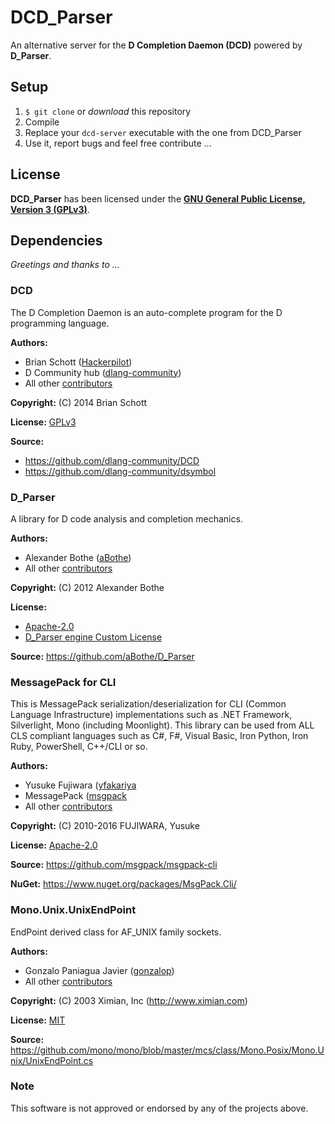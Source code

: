 # DCD_Parser

An alternative server for the **D Completion Daemon (DCD)** powered by **D_Parser**.


## Setup

1. `$ git clone` or *download* this repository
2. Compile
3. Replace your `dcd-server` executable with the one from DCD_Parser
4. Use it, report bugs and feel free contribute ...


## License

**DCD_Parser** has been licensed under the **[GNU General Public License, Version 3 (GPLv3)](LICENSE.md)**.


## Dependencies

*Greetings and thanks to ...*


### DCD

The D Completion Daemon is an auto-complete program for the D programming language.

**Authors:**
- Brian Schott ([Hackerpilot](https://github.com/Hackerpilot))
- D Community hub ([dlang-community](https://github.com/dlang-community))
- All other [contributors](https://github.com/dlang-community/DCD/graphs/contributors)

**Copyright:** (C) 2014 Brian Schott

**License:** [GPLv3](LICENSE.DCD.txt)

**Source:**
- <https://github.com/dlang-community/DCD>
- <https://github.com/dlang-community/dsymbol>


### D_Parser

A library for D code analysis and completion mechanics.

**Authors:**
- Alexander Bothe ([aBothe](https://github.com/aBothe))
- All other [contributors](https://github.com/aBothe/D_Parser/graphs/contributors)

**Copyright:** (C) 2012 Alexander Bothe

**License:**
- [Apache-2.0](LICENSE.D_Parser.txt)
- [D_Parser engine Custom License](LICENSE.DParser2.txt)

**Source:** <https://github.com/aBothe/D_Parser>


### MessagePack for CLI

This is MessagePack serialization/deserialization for CLI (Common Language Infrastructure) implementations such as .NET Framework, Silverlight, Mono (including Moonlight).
This library can be used from ALL CLS compliant languages such as C#, F#, Visual Basic, Iron Python, Iron Ruby, PowerShell, C++/CLI or so.

**Authors:**
- Yusuke Fujiwara ([yfakariya](https://github.com/yfakariya)
- MessagePack ([msgpack](https://github.com/msgpack)
- All other [contributors](https://github.com/msgpack/msgpack-cli/graphs/contributors)

**Copyright:** (C) 2010-2016 FUJIWARA, Yusuke

**License:** [Apache-2.0](LICENSE.msgpack-cli.txt)

**Source:** <https://github.com/msgpack/msgpack-cli>

**NuGet:** <https://www.nuget.org/packages/MsgPack.Cli/>


### Mono.Unix.UnixEndPoint

EndPoint derived class for AF_UNIX family sockets.

**Authors:**
- Gonzalo Paniagua Javier ([gonzalop](https://github.com/gonzalop))
- All other [contributors](https://github.com/mono/mono/commits/master/mcs/class/Mono.Posix/Mono.Unix/UnixEndPoint.cs)

**Copyright:** (C) 2003 Ximian, Inc (<http://www.ximian.com>)

**License:** [MIT](LICENSE.Mono.Unix.UnixEndPoint.txt)

**Source:** <https://github.com/mono/mono/blob/master/mcs/class/Mono.Posix/Mono.Unix/UnixEndPoint.cs>


### Note

This software is not approved or endorsed by any of the projects above.
